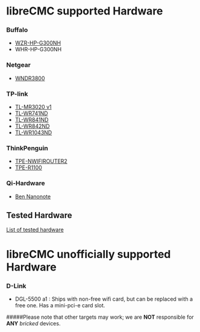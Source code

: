 # libreCMC supported Hardware

### Buffalo
* [WZR-HP-G300NH](/WZR_HP_G300NH.md)
* WHR-HP-G300NH

### Netgear 

* [WNDR3800](/WNDR3800.md)

### TP-link 

* [TL-MR3020 v1](/TL_MR3020.md) 
* [TL-WR741ND](/TL_WR741ND.md)
* [TL-WR841ND](/TP_WR841ND.md)
* [TL-WR842ND](/TL_WR842ND.md)
* [TL-WR1043ND](/TL_WR1043ND)

### ThinkPenguin
* [TPE-NWIFIROUTER2](/TPE_NWIFIROUTER2.md)
* [TPE-R1100](/TPE_R1100.md)

### Qi-Hardware

* [Ben Nanonote](/Ben_Nanonote.md)

## Tested Hardware

[List of tested hardware](/List_of_Tested_Hardware.md)

# libreCMC unofficially supported Hardware

### D-Link

* DGL-5500 a1 : Ships with non-free wifi card, but can be replaced with a free one. Has a mini-pci-e card slot.

#####Please note that other targets may work; we are **NOT** responsible for **ANY** _bricked_ devices.
